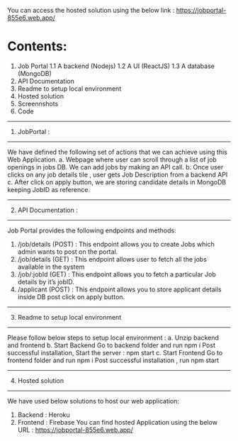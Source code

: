You can access the hosted solution using the below link :
https://jobportal-855e6.web.app/

Contents: 
===================================================================================
1.	Job Portal 
1.1	A backend (Nodejs) 
1.2	A UI (ReactJS)
1.3	A database (MongoDB)
2.	API Documentation 
3.	Readme to setup local environment 
4.	Hosted solution
5.	Screennshots
6.	Code

-----------------------------------------------------------------------------------
1.	JobPortal : 
-----------------------------------------------------------------------------------
We have defined the following set of actions that we can achieve using this Web Application.
a.	Webpage where user can scroll through a list of job openings in jobs DB. We can add jobs by making an API call.
b.	Once user clicks on any job details tile , user gets Job Description from a backend API 
c.	After click on apply button, we are storing candidate details in MongoDB keeping JobID as reference. 

-----------------------------------------------------------------------------------
2.	API Documentation : 
-----------------------------------------------------------------------------------
Job Portal provides the following endpoints and methods:
1.	/job/details (POST) : This endpoint allows you to create Jobs which admin wants to post on the portal.
2.	/job/details (GET)  : This endpoint allows user to fetch all the jobs available in the system
3.	/job/:jobId   (GET) : This endpoint allows you to fetch a particular Job details by it’s jobID.
4.	/applicant    (POST) : This endpoint allows you to store applicant details inside DB post click on apply button.

-----------------------------------------------------------------------------------
3.	Readme to setup local environment
-----------------------------------------------------------------------------------
Please follow below steps to setup local environment : 
a.	Unzip backend and frontend 
b.	Start Backend 
    Go to backend folder and run npm i
    Post successful installation, Start the server : npm start 
c.	Start Frontend
    Go to frontend folder and run npm i
    Post successful installation , run  npm start 
    
-----------------------------------------------------------------------------------
4.	Hosted solution
-----------------------------------------------------------------------------------
We have used below solutions to host our web application:
1.	Backend : Heroku 
2.	Frontend : Firebase 
You can find hosted Application using the below URL : 
https://jobportal-855e6.web.app/



